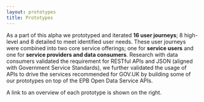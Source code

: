 ```yaml
---
layout: prototypes
title: Prototypes
---
```



As a part of this alpha we prototyped and iterated **16 user journeys**; 8 high-level and 8 detailed to meet identified user needs. These user journeys were combined into two core service offerings; one for **service users** and one for **service providers and data consumers**. Research with data consumers validated the requirement for RESTful APIs and JSON (aligned with Government Service Standards), we further validated the usage of APIs to drive the services recommended for GOV.UK by building some of our prototypes on top of the EPB Open Data Service APIs.

A link to an overview of each prototype is shown on the right.
